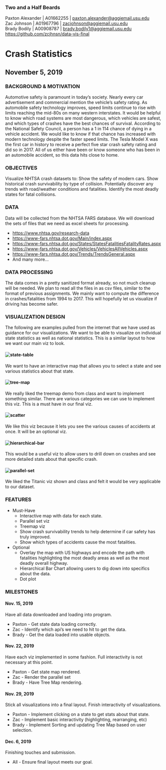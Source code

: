 ### Two and a Half Beards
Paxton Alexander | A01662255 | paxton.alexander@aggiemail.usu.edu\
Zac Johnson | A01967796 | zacjohnson@aggiemail.usu.edu\
Brady Bodily | A00908787 | brady.bodily1@aggiemail.usu.edu\
https://github.com/zcjhnsn/data-vis-final

# Crash Statistics
## November 5, 2019
### BACKGROUND & MOTIVATION
Automotive safety is paramount in today’s society. Nearly every car advertisement and commercial mention the vehicle’s safety rating. As automobile safety technology improves, speed limits continue to rise with limits reaching the mid-80s on many western interstates. It would be helpful to know which road systems are most dangerous, which vehicles are safest, and which types of crashes have the best chances of survival. According to the National Safety Council, a person has a 1 in 114 chance of dying in a vehicle accident. We would like to know if that chance has increased with modern technology despite the faster speed limits. The Tesla Model X was the first car in history to receive a perfect five star crash safety rating and did so in 2017. All of us either have been or know someone who has been in an automobile accident, so this data hits close to home.

### OBJECTIVES
Visualize NHTSA crash datasets to:
Show the safety of modern cars.
Show historical crash survivability by type of collision.
Potentially discover any trends with road/weather conditions and fatalities.
Identify the most deadly states for fatal collisions.

### DATA
Data will be collected from the NHTSA FARS database. We will download the sets of files that we need as excel sheets for processing.
- https://www.nhtsa.gov/research-data
- https://www-fars.nhtsa.dot.gov/Main/index.aspx
- https://www-fars.nhtsa.dot.gov/States/StatesFatalitiesFatalityRates.aspx
- https://www-fars.nhtsa.dot.gov/Vehicles/VehiclesAllVehicles.aspx
- https://www-fars.nhtsa.dot.gov/Trends/TrendsGeneral.aspx
- And many more...
### DATA PROCESSING
The data comes in a pretty sanitized format already, so not much cleanup will be needed. We plan to read all the files in as csv files, similar to the format of previous assignments. We mainly want to  compute the difference in crashes/fatalities from 1994 to 2017. This will hopefully let us visualize if driving has become safer.
### VISUALIZATION DESIGN
The following are examples pulled from the internet that we have used as guidance for our visualizations. We want to be able to visualize on individual state statistics as well as national statistics. This is a similar layout to how we want our main viz to look.
#### ![state-table](https://cdn.discordapp.com/attachments/638793747945095169/643644286834966559/crash1.png)
We want to have an interactive map that allows you to select a state and see various statistics about that state. 
#### ![tree-map](https://cdn.discordapp.com/attachments/638793747945095169/643644291331391488/crash2.png)
We really liked the treemap demo from class and want to implement something similar. There are various categories we can use to implement this viz. This is a must have in our final viz.
#### ![scatter](https://cdn.discordapp.com/attachments/638793747945095169/643644293516492820/crash3.png)
We like this viz because it lets you see the various causes of accidents at once. It will be an optional viz.
#### ![hierarchical-bar](https://media.discordapp.net/attachments/638793747945095169/643644297630973972/crash4.png)
This would be a useful viz to allow users to drill down on crashes and see more detailed stats about that specific crash.
#### ![parallel-set](https://cdn.discordapp.com/attachments/638793747945095169/643647949582237706/unknown.png)
We liked the Titanic viz shown and class and felt it would be very applicable to our dataset.


### FEATURES
- Must-Have
  - Interactive map with data for each state.
  - Parallel set viz
  - Treemap viz
  - Show crash survivability trends to help determine if car safety has truly improved.
  - Show which types of accidents cause the most fatalities.
- Optional
  - Overlay the map with US highways and encode the path with fatalities highlighting the most deadly areas as well as the most deadly overall highway.
  - Hierarchical Bar Chart allowing users to dig down into specifics about the data.
  - Dot plot

### MILESTONES
#### Nov. 15, 2019
Have all data downloaded and loading into program.
- Paxton - Get state data loading correctly.
- Zac - Identify which api’s we need to hit to get the data.
- Brady - Get the data loaded into usable objects.
#### Nov. 22, 2019
Have each viz implemented in some fashion. Full interactivity is not necessary at this point.
- Paxton - Get state map rendered.
- Zac - Render the parallel set
- Brady - Have Tree Map rendering.
#### Nov. 29, 2019
Stick all visualizations into a final layout. Finish interactivity of visualizations.
- Paxton - Implement clicking on a state to get stats about that state.
- Zac - Implement basic interactivity (highlighting, rearranging, etc)
- Brady - Implement Sorting and updating Tree Map based on user selection.
#### Dec. 6, 2019
Finishing touches and submission.
- All - Ensure final layout meets our goal.


